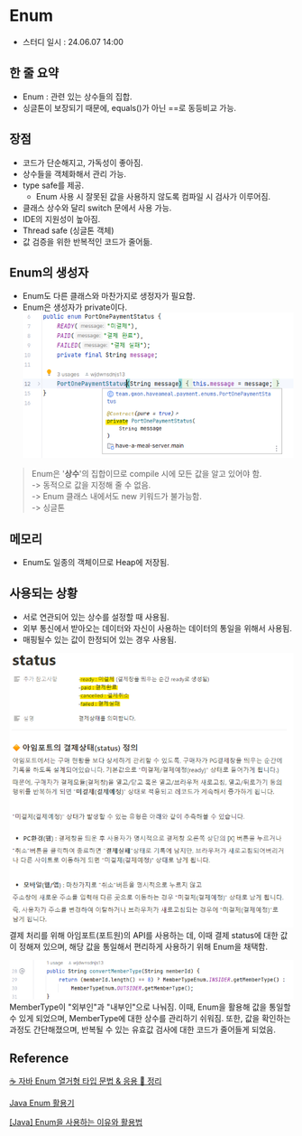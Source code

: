 # Enum
 - 스터디 일시 : 24.06.07 14:00


## 한 줄 요약
 - Enum : 관련 있는 상수들의 집합.
 - 싱글톤이 보장되기 때문에, equals()가 아닌 ==로 동등비교 가능.

## 장점
 - 코드가 단순해지고, 가독성이 좋아짐.
 - 상수들을 객체화해서 관리 가능.
 - type safe를 제공.
   - Enum 사용 시 잘못된 값을 사용하지 않도록 컴파일 시 검사가 이루어짐.
 - 클래스 상수와 달리 switch 문에서 사용 가능.
 - IDE의 지원성이 높아짐.
 - Thread safe (싱글톤 객체)
 - 값 검증을 위한 반복적인 코드가 줄어듦.

## Enum의 생성자
 - Enum도 다른 클래스와 마찬가지로 생정자가 필요함.
 - Enum은 생성자가 private이다.
 ![alt text](./img/Enum은%20생성자가%20private.png)

 > Enum은 '**상수**'의 집합이므로 compile 시에 모든 값을 알고 있어야 함.   
 > -> 동적으로 값을 지정해 줄 수 없음.   
 > -> Enum 클래스 내에서도 new 키워드가 불가능함.   
 > -> 싱글톤

## 메모리
 - Enum도 일종의 객체이므로 Heap에 저장됨.

## 사용되는 상황
 - 서로 연관되어 있는 상수를 설정할 때 사용됨.
 - 외부 통신에서 받아오는 데이터와 자신이 사용하는 데이터의 통일을 위해서 사용됨.
 - 매핑될수 있는 값이 한정되어 있는 경우 사용됨.

![alt text](./img/아임포트%20status.png)
결제 처리를 위해 아임포트(포트원)의 API를 사용하는 데, 이때 결제 status에 대한 값이 정해져 있으며, 해당 값을 통일해서 편리하게 사용하기 위해 Enum을 채택함.

![alt text](./img/Enum%20실제%20사용.png)
MemberType이 "외부인"과 "내부인"으로 나눠짐. 이때, Enum을 활용해 값을 통일할 수 있게 되었으며, MemberType에 대한 상수를 관리하기 쉬워짐. 또한, 값을 확인하는 과정도 간단해졌으며, 반복될 수 있는 유효값 검사에 대한 코드가 줄어들게 되었음.

## Reference
[☕ 자바 Enum 열거형 타입 문법 & 응용 💯 정리](https://inpa.tistory.com/entry/JAVA-☕-열거형Enum-타입-문법-활용-정리)

[Java Enum 활용기](https://techblog.woowahan.com/2527/)

[[Java] Enum을 사용하는 이유와 활용법](https://velog.io/@mooh2jj/Java-Enum%EC%9D%84-%EC%82%AC%EC%9A%A9%ED%95%98%EB%8A%94-%EC%9D%B4%EC%9C%A0)